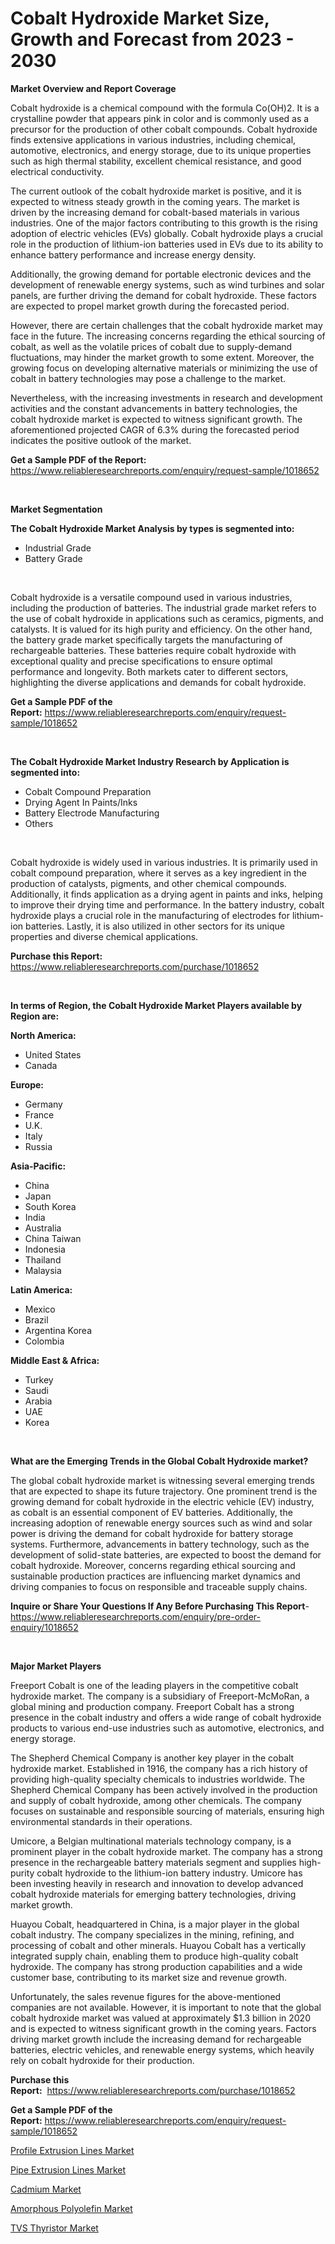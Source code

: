 <p><h1>Cobalt Hydroxide Market Size, Growth and Forecast from 2023 - 2030</h1></p><p><strong>Market Overview and Report Coverage</strong></p>
<p><p>Cobalt hydroxide is a chemical compound with the formula Co(OH)2. It is a crystalline powder that appears pink in color and is commonly used as a precursor for the production of other cobalt compounds. Cobalt hydroxide finds extensive applications in various industries, including chemical, automotive, electronics, and energy storage, due to its unique properties such as high thermal stability, excellent chemical resistance, and good electrical conductivity.</p><p>The current outlook of the cobalt hydroxide market is positive, and it is expected to witness steady growth in the coming years. The market is driven by the increasing demand for cobalt-based materials in various industries. One of the major factors contributing to this growth is the rising adoption of electric vehicles (EVs) globally. Cobalt hydroxide plays a crucial role in the production of lithium-ion batteries used in EVs due to its ability to enhance battery performance and increase energy density.</p><p>Additionally, the growing demand for portable electronic devices and the development of renewable energy systems, such as wind turbines and solar panels, are further driving the demand for cobalt hydroxide. These factors are expected to propel market growth during the forecasted period.</p><p>However, there are certain challenges that the cobalt hydroxide market may face in the future. The increasing concerns regarding the ethical sourcing of cobalt, as well as the volatile prices of cobalt due to supply-demand fluctuations, may hinder the market growth to some extent. Moreover, the growing focus on developing alternative materials or minimizing the use of cobalt in battery technologies may pose a challenge to the market.</p><p>Nevertheless, with the increasing investments in research and development activities and the constant advancements in battery technologies, the cobalt hydroxide market is expected to witness significant growth. The aforementioned projected CAGR of 6.3% during the forecasted period indicates the positive outlook of the market.</p></p>
<p><strong>Get a Sample PDF of the Report:</strong> <a href="https://www.reliableresearchreports.com/enquiry/request-sample/1018652">https://www.reliableresearchreports.com/enquiry/request-sample/1018652</a></p>
<p>&nbsp;</p>
<p><strong>Market Segmentation</strong></p>
<p><strong>The Cobalt Hydroxide Market Analysis by types is segmented into:</strong></p>
<p><ul><li>Industrial Grade</li><li>Battery Grade</li></ul></p>
<p>&nbsp;</p>
<p><p>Cobalt hydroxide is a versatile compound used in various industries, including the production of batteries. The industrial grade market refers to the use of cobalt hydroxide in applications such as ceramics, pigments, and catalysts. It is valued for its high purity and efficiency. On the other hand, the battery grade market specifically targets the manufacturing of rechargeable batteries. These batteries require cobalt hydroxide with exceptional quality and precise specifications to ensure optimal performance and longevity. Both markets cater to different sectors, highlighting the diverse applications and demands for cobalt hydroxide.</p></p>
<p><strong>Get a Sample PDF of the Report:</strong>&nbsp;<a href="https://www.reliableresearchreports.com/enquiry/request-sample/1018652">https://www.reliableresearchreports.com/enquiry/request-sample/1018652</a></p>
<p>&nbsp;</p>
<p><strong>The Cobalt Hydroxide Market Industry Research by Application is segmented into:</strong></p>
<p><ul><li>Cobalt Compound Preparation</li><li>Drying Agent In Paints/Inks</li><li>Battery Electrode Manufacturing</li><li>Others</li></ul></p>
<p>&nbsp;</p>
<p><p>Cobalt hydroxide is widely used in various industries. It is primarily used in cobalt compound preparation, where it serves as a key ingredient in the production of catalysts, pigments, and other chemical compounds. Additionally, it finds application as a drying agent in paints and inks, helping to improve their drying time and performance. In the battery industry, cobalt hydroxide plays a crucial role in the manufacturing of electrodes for lithium-ion batteries. Lastly, it is also utilized in other sectors for its unique properties and diverse chemical applications.</p></p>
<p><strong>Purchase this Report:</strong>&nbsp; <a href="https://www.reliableresearchreports.com/purchase/1018652">https://www.reliableresearchreports.com/purchase/1018652</a></p>
<p>&nbsp;</p>
<p><strong>In terms of Region, the Cobalt Hydroxide Market Players available by Region are:</strong></p>
<p>
    <p> <strong> North America: </strong>
        <ul>
            <li>United States</li>
            <li>Canada</li>
        </ul>
        </p> 
    <p> <strong> Europe: </strong>
        <ul>
            <li>Germany</li>
            <li>France</li>
            <li>U.K.</li>
            <li>Italy</li>
            <li>Russia</li>
        </ul>
        </p> 
    <p> <strong> Asia-Pacific: </strong>
        <ul>
            <li>China</li>
            <li>Japan</li>
            <li>South Korea</li>
            <li>India</li>
            <li>Australia</li>
            <li>China Taiwan</li>
            <li>Indonesia</li>
            <li>Thailand</li>
            <li>Malaysia</li>
        </ul>
        </p> 
    <p> <strong> Latin America: </strong>
        <ul>
            <li>Mexico</li>
            <li>Brazil</li>
            <li>Argentina Korea</li>
            <li>Colombia</li>
        </ul>
        </p> 
    <p> <strong> Middle East & Africa: </strong>
        <ul>
            <li>Turkey</li>
            <li>Saudi</li>
            <li>Arabia</li>
            <li>UAE</li>
            <li>Korea</li>
        </ul>
    </p>
    </p>
<p>&nbsp;</p>
<p><strong>What are the Emerging Trends in the Global Cobalt Hydroxide market?</strong></p>
<p><p>The global cobalt hydroxide market is witnessing several emerging trends that are expected to shape its future trajectory. One prominent trend is the growing demand for cobalt hydroxide in the electric vehicle (EV) industry, as cobalt is an essential component of EV batteries. Additionally, the increasing adoption of renewable energy sources such as wind and solar power is driving the demand for cobalt hydroxide for battery storage systems. Furthermore, advancements in battery technology, such as the development of solid-state batteries, are expected to boost the demand for cobalt hydroxide. Moreover, concerns regarding ethical sourcing and sustainable production practices are influencing market dynamics and driving companies to focus on responsible and traceable supply chains.</p></p>
<p><strong>Inquire or Share Your Questions If Any Before Purchasing This Report</strong>- <a href="https://www.reliableresearchreports.com/enquiry/pre-order-enquiry/1018652">https://www.reliableresearchreports.com/enquiry/pre-order-enquiry/1018652</a></p>
<p>&nbsp;</p>
<p><strong>Major Market Players</strong></p>
<p><p>Freeport Cobalt is one of the leading players in the competitive cobalt hydroxide market. The company is a subsidiary of Freeport-McMoRan, a global mining and production company. Freeport Cobalt has a strong presence in the cobalt industry and offers a wide range of cobalt hydroxide products to various end-use industries such as automotive, electronics, and energy storage. </p><p>The Shepherd Chemical Company is another key player in the cobalt hydroxide market. Established in 1916, the company has a rich history of providing high-quality specialty chemicals to industries worldwide. The Shepherd Chemical Company has been actively involved in the production and supply of cobalt hydroxide, among other chemicals. The company focuses on sustainable and responsible sourcing of materials, ensuring high environmental standards in their operations.</p><p>Umicore, a Belgian multinational materials technology company, is a prominent player in the cobalt hydroxide market. The company has a strong presence in the rechargeable battery materials segment and supplies high-purity cobalt hydroxide to the lithium-ion battery industry. Umicore has been investing heavily in research and innovation to develop advanced cobalt hydroxide materials for emerging battery technologies, driving market growth.</p><p>Huayou Cobalt, headquartered in China, is a major player in the global cobalt industry. The company specializes in the mining, refining, and processing of cobalt and other minerals. Huayou Cobalt has a vertically integrated supply chain, enabling them to produce high-quality cobalt hydroxide. The company has strong production capabilities and a wide customer base, contributing to its market size and revenue growth.</p><p>Unfortunately, the sales revenue figures for the above-mentioned companies are not available. However, it is important to note that the global cobalt hydroxide market was valued at approximately $1.3 billion in 2020 and is expected to witness significant growth in the coming years. Factors driving market growth include the increasing demand for rechargeable batteries, electric vehicles, and renewable energy systems, which heavily rely on cobalt hydroxide for their production.</p></p>
<p><strong>Purchase this Report:</strong>&nbsp;&nbsp;<a href="https://www.reliableresearchreports.com/purchase/1018652">https://www.reliableresearchreports.com/purchase/1018652</a></p>
<p></p>
<p><strong>Get a Sample PDF of the Report:</strong>&nbsp;<a href="https://www.reliableresearchreports.com/enquiry/request-sample/1018652">https://www.reliableresearchreports.com/enquiry/request-sample/1018652</a></p>
<p><p><a href="https://medium.com/@reecebednar/profile-extrusion-lines-market-trends-and-market-analysis-forecasted-for-period-2023-2030-ae59d2e4175e">Profile Extrusion Lines Market</a></p><p><a href="https://medium.com/@barttrantow2023/pipe-extrusion-lines-market-size-market-outlook-and-market-forecast-2023-to-2030-360396fb52fc">Pipe Extrusion Lines Market</a></p><p><a href="https://github.com/gdfhhhj/Market-Research-Report-List-1/blob/main/cadmium-market.md">Cadmium Market</a></p><p><a href="https://github.com/luckyshygirl/Market-Research-Report-List-1/blob/main/amorphous-polyolefin-market.md">Amorphous Polyolefin Market</a></p><p><a href="https://medium.com/@ulicesweber/decoding-tvs-thyristor-market-metrics-market-share-trends-and-growth-patterns-650019c34537">TVS Thyristor Market</a></p></p>